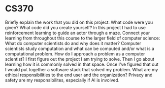 # CS370

Briefly explain the work that you did on this project: What code were you given? What code did you create yourself?
  In this project I had to use reinforcement learning to guide an actor through a maze.
Connect your learning from throughout this course to the larger field of computer science:
  What do computer scientists do and why does it matter?
    Computer scientists study computation and what can be computed and/or what is a computational problem. 
  How do I approach a problem as a computer scientist?
    I first figure out the project I am trying to solve. Then I go about learning how it is commonly solved in that space. Once I've figured that out I would put together a software stack that solved my problem.
  What are my ethical responsibilities to the end user and the organization?
    Privacy and safety are my responsibilites, especially if AI is involved.
